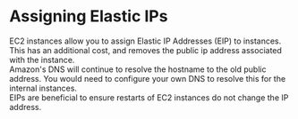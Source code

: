 # Assigning Elastic IPs
EC2 instances allow you to assign Elastic IP Addresses (EIP) to instances. This has an additional cost, and removes the public ip address associated with the instance.  
Amazon's DNS will continue to resolve the hostname to the old public address. You would need to configure your own DNS to resolve this for the internal instances.  
EIPs are beneficial to ensure restarts of EC2 instances do not change the IP address. 
